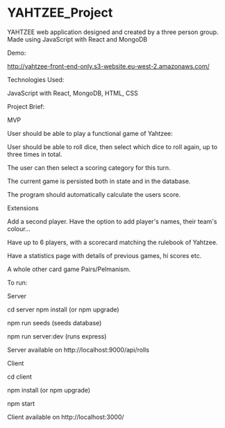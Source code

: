 # YAHTZEE_Project
YAHTZEE web application designed and created by a three person group. Made using JavaScript with React and MongoDB

Demo:

http://yahtzee-front-end-only.s3-website.eu-west-2.amazonaws.com/

Technologies Used:

JavaScript with React, MongoDB, HTML, CSS

Project Brief:

MVP 

User should be able to play a functional game of Yahtzee:

User should be able to roll dice, then select which dice to roll again, up to three times in total.

The user can then select a scoring category for this turn.

The current game is persisted both in state and in the database.

The program should automatically calculate the users score.

Extensions

Add a second player. Have the option to add player's names, their team's colour...

Have up to 6 players, with a scorecard matching the rulebook of Yahtzee.

Have a statistics page with details of previous games, hi scores etc.

A whole other card game Pairs/Pelmanism.

To run:

Server

cd server
npm install (or npm upgrade)

npm run seeds (seeds database)

npm run server:dev (runs express)

Server available on http://localhost:9000/api/rolls

Client

cd client

npm install (or npm upgrade)

npm start

Client available on http://localhost:3000/
